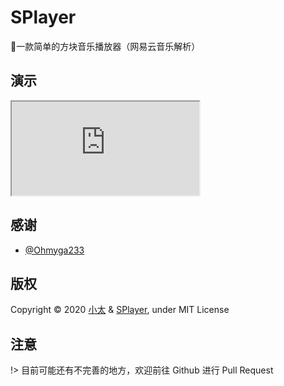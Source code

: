 # SPlayer

🍭一款简单的方块音乐播放器（网易云音乐解析）

## 演示

<iframe src="https://713.moe/SPlayer/"></iframe>

## 感谢

 - [@Ohmyga233](https://github.com/ohmyga233)

## 版权

Copyright © 2020 [小太](https://713.moe/) & [SPlayer](https://splayer.js.org/), under MIT License

## 注意

!> 目前可能还有不完善的地方，欢迎前往 Github 进行 Pull Request